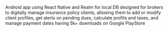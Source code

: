 Android app using React Native and Realm for local DB designed for brokers to digitally manage insurance policy clients, allowing them to add or modify client profiles, get alerts on pending dues, calculate profits and taxes, and manage payment dates having 5k+ downloads on Google PlayStore
